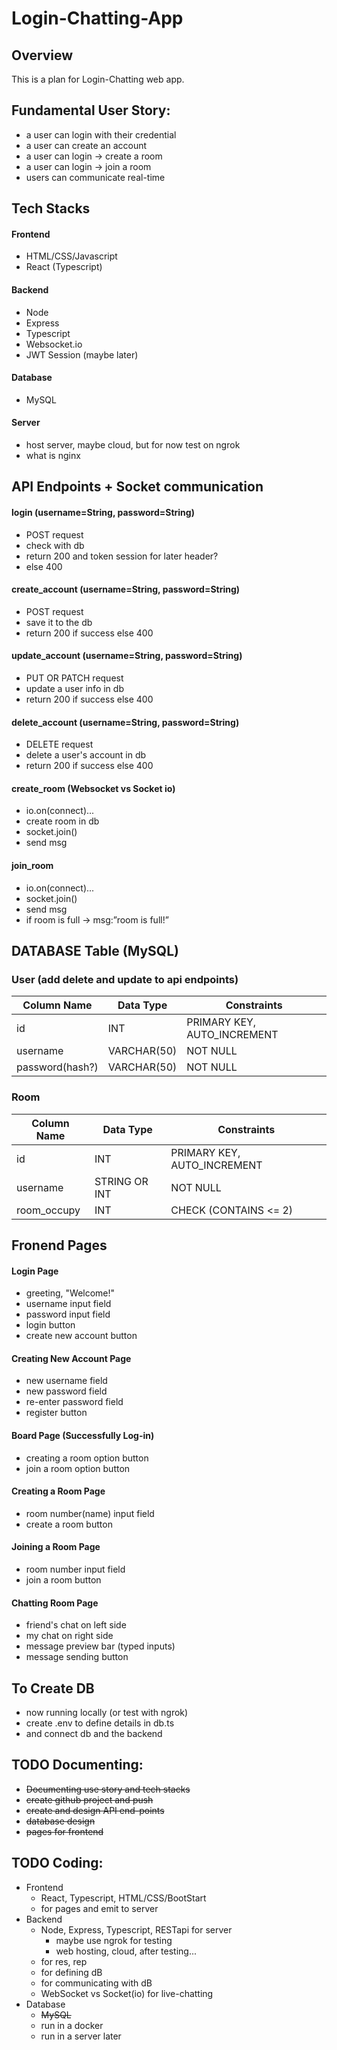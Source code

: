 # Login-Chatting-App

## Overview
This is a plan for Login-Chatting web app.

## Fundamental User Story:
- a user can login with their credential
- a user can create an account
- a user can login -> create a room
- a user can login -> join a room
- users can communicate real-time

## Tech Stacks
#### Frontend
- HTML/CSS/Javascript
- React (Typescript)
#### Backend
- Node
- Express
- Typescript
- Websocket.io
- JWT Session (maybe later)
#### Database
- MySQL
#### Server
- host server, maybe cloud, but for now test on ngrok
- what is nginx

## API Endpoints + Socket communication
#### login (username=String, password=String)
- POST request
- check with db
- return 200 and token session for later header?
- else 400
#### create_account (username=String, password=String)
- POST request
- save it to the db
- return 200 if success else 400
#### update_account (username=String, password=String)
- PUT OR PATCH request
- update a user info in db
- return 200 if success else 400
#### delete_account (username=String, password=String)
- DELETE request
- delete a user's account in db
- return 200 if success else 400

#### create_room (Websocket vs Socket io)
- io.on(connect)...
- create room in db
- socket.join()
- send msg
#### join_room
- io.on(connect)... 
- socket.join()
- send msg
- if room is full -> msg:”room is full!”

## DATABASE Table (MySQL)
### User (add delete and update to api endpoints)
| Column Name | Data Type | Constraints                |
|-------------|-----------|----------------------------|
| id         | INT       | PRIMARY KEY, AUTO_INCREMENT | 
| username    | VARCHAR(50) | NOT NULL     |
| password(hash?)    | VARCHAR(50) | NOT NULL     |
### Room
| Column Name | Data Type | Constraints                |
|-------------|-----------|----------------------------|
| id         | INT       | PRIMARY KEY, AUTO_INCREMENT | 
| username    | STRING OR INT | NOT NULL     |
| room_occupy| INT | CHECK (CONTAINS <= 2)|

## Fronend Pages
#### Login Page
- greeting, "Welcome!"
- username input field
- password input field
- login button
- create new account button
#### Creating New Account Page
- new username field
- new password field
- re-enter password field
- register button
#### Board Page (Successfully Log-in)
- creating a room option button
- join a room option button
#### Creating a Room Page
- room number(name) input field
- create a room button
#### Joining a Room Page
- room number input field
- join a room button
#### Chatting Room Page
- friend's chat on left side
- my chat on right side
- message preview bar (typed inputs)
- message sending button

## To Create DB
- now running locally (or test with ngrok)
- create .env to define details in db.ts
- and connect db and the backend

## TODO Documenting:
- ~~Documenting use story and tech stacks~~
- ~~create github project and push~~
- ~~create and design API end-points~~
- ~~database design~~
- ~~pages for frontend~~

## TODO Coding:
- Frontend
    - React, Typescript, HTML/CSS/BootStart
    - for pages and emit to server
- Backend
    - Node, Express, Typescript, RESTapi for server
        - maybe use ngrok for testing
        - web hosting, cloud, after testing...
    - for res, rep
    - for defining dB
    - for communicating with dB
    - WebSocket vs Socket(io) for live-chatting
- Database
    - ~~MySQL~~
    - run in a docker
    - run in a server later

